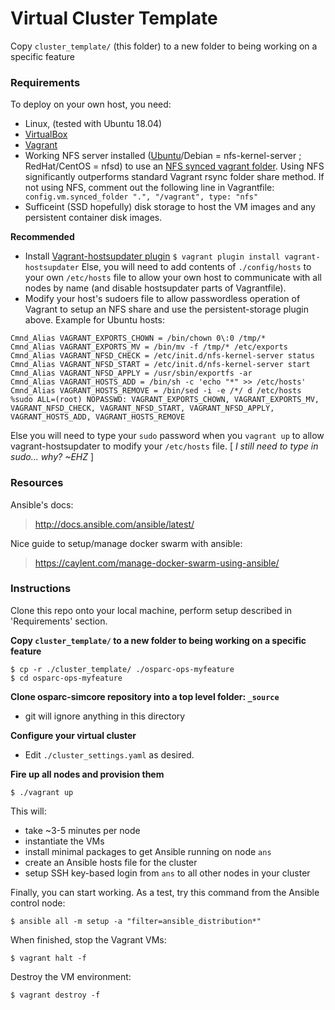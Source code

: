 # Virtual Cluster Template

Copy `cluster_template/` (this folder) to a new folder to being working on a specific feature

### Requirements ###

To deploy on your own host, you need:

- Linux, (tested with Ubuntu 18.04)
- [VirtualBox](https://www.virtualbox.org/)
- [Vagrant](https://www.vagrantup.com/docs/)
- Working NFS server installed ([Ubuntu](https://help.ubuntu.com/stable/serverguide/network-file-system.html)/Debian = nfs-kernel-server ; RedHat/CentOS = nfsd) to use an [NFS synced vagrant folder](https://www.vagrantup.com/docs/synced-folders/nfs.html).  Using NFS significantly outperforms standard Vagrant rsync folder share method.  If not using NFS, comment out the following line in Vagrantfile:
`  config.vm.synced_folder ".", "/vagrant", type: "nfs"`
- Sufficeint (SSD hopefully) disk storage to host the VM images and any persistent container disk images.


**Recommended**

- Install [Vagrant-hostsupdater plugin](https://github.com/cogitatio/vagrant-hostsupdater)
`$ vagrant plugin install vagrant-hostsupdater`
Else, you will need to add contents of `./config/hosts` to your own `/etc/hosts` file to allow your own host to communicate with all nodes by name (and disable hostsupdater parts of Vagrantfile).
- Modify your host's sudoers file to allow passwordless operation of Vagrant to setup an NFS share and use the persistent-storage plugin above.  Example for Ubuntu hosts:
```
Cmnd_Alias VAGRANT_EXPORTS_CHOWN = /bin/chown 0\:0 /tmp/*
Cmnd_Alias VAGRANT_EXPORTS_MV = /bin/mv -f /tmp/* /etc/exports
Cmnd_Alias VAGRANT_NFSD_CHECK = /etc/init.d/nfs-kernel-server status
Cmnd_Alias VAGRANT_NFSD_START = /etc/init.d/nfs-kernel-server start
Cmnd_Alias VAGRANT_NFSD_APPLY = /usr/sbin/exportfs -ar
Cmnd_Alias VAGRANT_HOSTS_ADD = /bin/sh -c 'echo "*" >> /etc/hosts'
Cmnd_Alias VAGRANT_HOSTS_REMOVE = /bin/sed -i -e /*/ d /etc/hosts
%sudo ALL=(root) NOPASSWD: VAGRANT_EXPORTS_CHOWN, VAGRANT_EXPORTS_MV, VAGRANT_NFSD_CHECK, VAGRANT_NFSD_START, VAGRANT_NFSD_APPLY, VAGRANT_HOSTS_ADD, VAGRANT_HOSTS_REMOVE
```
 Else you will need to type your `sudo` password when you `vagrant up` to allow vagrant-hostsupdater to modify your `/etc/hosts` file. [  *I still need to type in sudo... why? ~EHZ* ]

### Resources ###

Ansible's docs:
> http://docs.ansible.com/ansible/latest/

Nice guide to setup/manage docker swarm with ansible:
> https://caylent.com/manage-docker-swarm-using-ansible/


### Instructions ###

Clone this repo onto your local machine, perform setup described in 'Requirements' section.

**Copy `cluster_template/` to a new folder to being working on a specific feature**

```
$ cp -r ./cluster_template/ ./osparc-ops-myfeature
$ cd osparc-ops-myfeature
```

**Clone osparc-simcore repository into a top level folder: `_source`**

- git will ignore anything in this directory

**Configure your virtual cluster**

- Edit `./cluster_settings.yaml` as desired.

**Fire up all nodes and provision them**

```
$ ./vagrant up
```

This will:

- take ~3-5 minutes per node
- instantiate the VMs
- install minimal packages to get Ansible running on node `ans`
- create an Ansible hosts file for the cluster
- setup SSH key-based login from `ans` to all other nodes in your cluster


Finally, you can start working.  As a test, try this command from the Ansible control node:
```
$ ansible all -m setup -a "filter=ansible_distribution*"
```

When finished, stop the Vagrant VMs:
```
$ vagrant halt -f
```

Destroy the VM environment:
```
$ vagrant destroy -f
```
